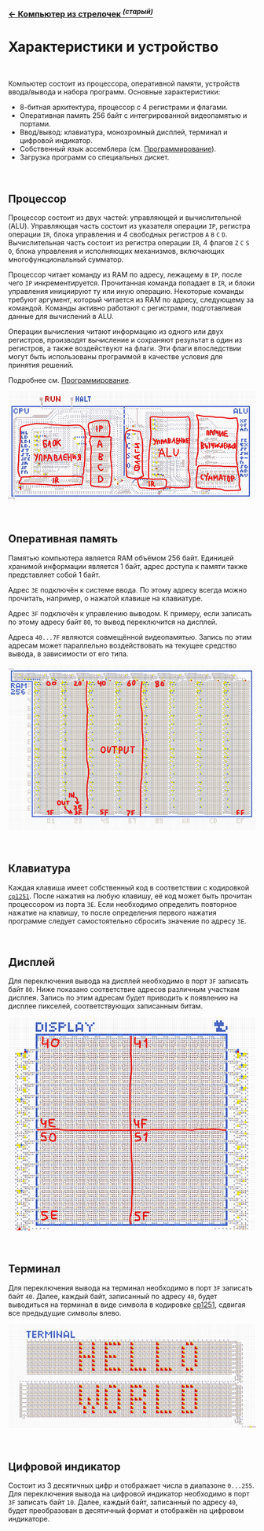 ﻿### [← Компьютер из стрелочек *<sup>(старый)</sup>*](README.md)

# Характеристики и устройство
<br>

Компьютер состоит из процессора, оперативной памяти, устройств ввода/вывода и набора программ. Основные характеристики:
- 8-битная архитектура, процессор с 4 регистрами и флагами.
- Оперативная память 256 байт с интегрированной видеопамятью и портами.
- Ввод/вывод: клавиатура, монохромный дисплей, терминал и цифровой индикатор.
- Собственный язык ассемблера (см. [Программирование](programming.md)).
- Загрузка программ со специальных дискет.
<br><br><br>


## Процессор
Процессор состоит из двух частей: управляющей и вычислительной (ALU). Управляющая часть состоит из указателя операции `IP`, регистра операции `IR`, блока управления и 4 свободных регистров `A` `B` `C` `D`. Вычислительная часть состоит из регистра операции `IR`, 4 флагов `Z` `C` `S` `O`, блока управления и исполняющих механизмов, включающих многофункциональный сумматор.

Процессор читает команду из RAM по адресу, лежащему в `IP`, после чего `IP` инкрементируется. Прочитанная команда попадает в `IR`, и блоки управления инициируют ту или иную операцию. Некоторые команды требуют аргумент, который читается из RAM по адресу, следующему за командой. Команды активно работают с регистрами, подготавливая данные для вычислений в ALU.

Операции вычисления читают информацию из одного или двух регистров, производят вычисление и сохраняют результат в один из регистров, а также воздействуют на флаги. Эти флаги впоследствии могут быть использованы программой в качестве условия для принятия решений.

Подробнее см. [Программирование](programming.md).

![Процессор](img/cpu.jpg)
<br><br><br>


## Оперативная память
Памятью компьютера является RAM объёмом 256 байт. Единицей хранимой информации является 1 байт, адрес доступа к памяти также представляет собой 1 байт.

Адрес `3E` подключён к системе ввода. По этому адресу всегда можно прочитать, например, о нажатой клавише на клавиатуре.

Адрес `3F` подключён к управлению выводом. К примеру, если записать по этому адресу байт `80`, то вывод переключится на дисплей.

Адреса `40...7F` являются совмещённой видеопамятью. Запись по этим адресам может параллельно воздействовать на текущее средство вывода, в зависимости от его типа.

![Оперативная память](img/ram.jpg)
<br><br><br>


## Клавиатура
Каждая клавиша имеет собственный код в соответствии с кодировкой [`cp1251`](https://ru.wikipedia.org/wiki/Windows-1251). После нажатия на любую клавишу, её код может быть прочитан процессором из порта `3E`. Если необходимо определить повторное нажатие на клавишу, то после определения первого нажатия программе следует самостоятельно сбросить значение по адресу `3E`.
<br><br><br>


## Дисплей
Для переключения вывода на дисплей необходимо в порт `3F` записать байт `80`. Ниже показано соответствие адресов различным участкам дисплея. Запись по этим адресам будет приводить к появлению на дисплее пикселей, соответствующих записанным битам.

![Дисплей](img/display.jpg)
<br><br><br>

## Терминал
Для переключения вывода на терминал необходимо в порт `3F` записать байт `40`. Далее, каждый байт, записанный по адресу `40`, будет выводиться на терминал в виде символа в кодировке [cp1251](https://ru.wikipedia.org/wiki/Windows-1251), сдвигая все предыдущие символы влево.

![Терминал](img/terminal.jpg)
<br><br><br>


## Цифровой индикатор
Состоит из 3 десятичных цифр и отображает числа в диапазоне `0...255`. Для переключения вывода на цифровой индикатор необходимо в порт `3F` записать байт `10`. Далее, каждый байт, записанный по адресу `40`, будет преобразован в десятичный формат и отображён на цифровом индикаторе.
